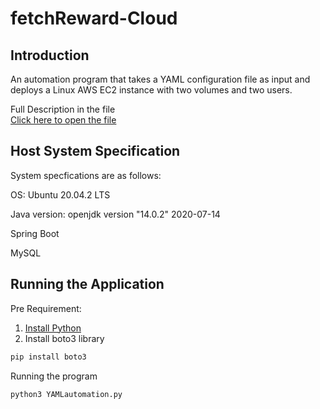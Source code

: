 # fetchReward-Cloud

## Introduction 
An automation program that takes a YAML configuration file as input and deploys a Linux AWS EC2 instance with two volumes and two users.   

Full Description in the file  
[Click here to open the file](https://fetch-hiring.s3.amazonaws.com/cloud-engineer/vm-deployment-aws.html)

## Host System Specification   
System specfications are as follows:

OS: Ubuntu 20.04.2 LTS

Java version: openjdk version "14.0.2" 2020-07-14

Spring Boot

MySQL

## Running the Application
Pre Requirement:
1. [Install Python](https://www.python.org/downloads/)  
2. Install boto3 library
```bash
pip install boto3
```
Running the program
```bash
python3 YAMLautomation.py
```
